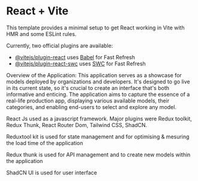 # React + Vite

This template provides a minimal setup to get React working in Vite with HMR and some ESLint rules.

Currently, two official plugins are available:

- [@vitejs/plugin-react](https://github.com/vitejs/vite-plugin-react/blob/main/packages/plugin-react/README.md) uses [Babel](https://babeljs.io/) for Fast Refresh
- [@vitejs/plugin-react-swc](https://github.com/vitejs/vite-plugin-react-swc) uses [SWC](https://swc.rs/) for Fast Refresh

Overview of the Application:  This application serves as a showcase for models deployed by organizations and developers. It's designed to go live in its current state, so it's crucial to create an interface that's both informative and enticing. The application aims to capture the essence of a real-life production app, displaying various available models, their categories, and enabling end-users to select and explore any model.

React Js used as a javascript framework. Major plugins were Redux toolkit, Redux Thunk, React Router Dom, Tailwind CSS, ShadCN.

Reduxtool kit is used for state management and for optimising & mesuring the load time of the application

Redux thunk is used for API management and to create new models within the application

ShadCN UI is used for user interface



